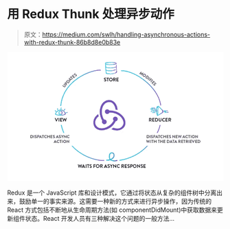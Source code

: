 # 用 Redux Thunk 处理异步动作

> 原文：<https://medium.com/swlh/handling-asynchronous-actions-with-redux-thunk-86b8d8e0b83e>

![](img/e5b15a43d9a3e0a45038b69a08b1b901.png)

Redux 是一个 JavaScript 库和设计模式，它通过将状态从复杂的组件树中分离出来，鼓励单一的事实来源。这需要一种新的方式来进行异步操作，因为传统的 React 方式包括不断地从生命周期方法(如 componentDidMount)中获取数据来更新组件状态。React 开发人员有三种解决这个问题的一般方法…